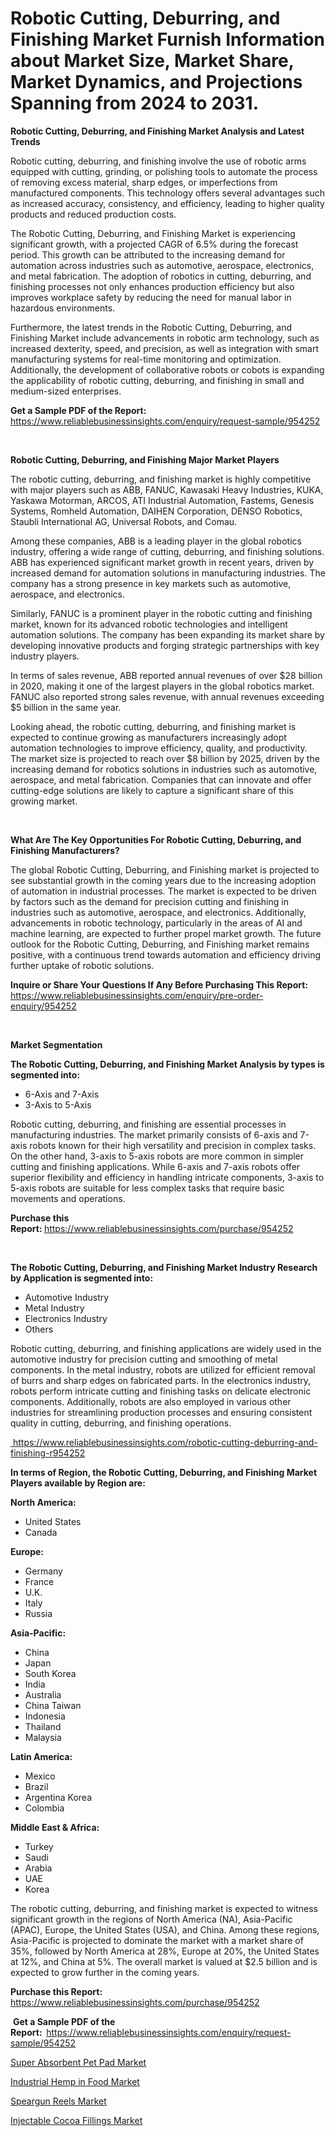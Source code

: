 <p><h1>Robotic Cutting, Deburring, and Finishing Market Furnish Information about Market Size, Market Share, Market Dynamics, and Projections Spanning from 2024 to 2031.</h1></p><p><strong>Robotic Cutting, Deburring, and Finishing Market Analysis and Latest Trends</strong></p>
<p><p>Robotic cutting, deburring, and finishing involve the use of robotic arms equipped with cutting, grinding, or polishing tools to automate the process of removing excess material, sharp edges, or imperfections from manufactured components. This technology offers several advantages such as increased accuracy, consistency, and efficiency, leading to higher quality products and reduced production costs.</p><p>The Robotic Cutting, Deburring, and Finishing Market is experiencing significant growth, with a projected CAGR of 6.5% during the forecast period. This growth can be attributed to the increasing demand for automation across industries such as automotive, aerospace, electronics, and metal fabrication. The adoption of robotics in cutting, deburring, and finishing processes not only enhances production efficiency but also improves workplace safety by reducing the need for manual labor in hazardous environments.</p><p>Furthermore, the latest trends in the Robotic Cutting, Deburring, and Finishing Market include advancements in robotic arm technology, such as increased dexterity, speed, and precision, as well as integration with smart manufacturing systems for real-time monitoring and optimization. Additionally, the development of collaborative robots or cobots is expanding the applicability of robotic cutting, deburring, and finishing in small and medium-sized enterprises.</p></p>
<p><strong>Get a Sample PDF of the Report:&nbsp;</strong> <a href="https://www.reliablebusinessinsights.com/enquiry/request-sample/954252">https://www.reliablebusinessinsights.com/enquiry/request-sample/954252</a></p>
<p>&nbsp;</p>
<p><strong>Robotic Cutting, Deburring, and Finishing Major Market Players</strong></p>
<p><p>The robotic cutting, deburring, and finishing market is highly competitive with major players such as ABB, FANUC, Kawasaki Heavy Industries, KUKA, Yaskawa Motorman, ARCOS, ATI Industrial Automation, Fastems, Genesis Systems, Romheld Automation, DAIHEN Corporation, DENSO Robotics, Staubli International AG, Universal Robots, and Comau. </p><p>Among these companies, ABB is a leading player in the global robotics industry, offering a wide range of cutting, deburring, and finishing solutions. ABB has experienced significant market growth in recent years, driven by increased demand for automation solutions in manufacturing industries. The company has a strong presence in key markets such as automotive, aerospace, and electronics.</p><p>Similarly, FANUC is a prominent player in the robotic cutting and finishing market, known for its advanced robotic technologies and intelligent automation solutions. The company has been expanding its market share by developing innovative products and forging strategic partnerships with key industry players.</p><p>In terms of sales revenue, ABB reported annual revenues of over $28 billion in 2020, making it one of the largest players in the global robotics market. FANUC also reported strong sales revenue, with annual revenues exceeding $5 billion in the same year.</p><p>Looking ahead, the robotic cutting, deburring, and finishing market is expected to continue growing as manufacturers increasingly adopt automation technologies to improve efficiency, quality, and productivity. The market size is projected to reach over $8 billion by 2025, driven by the increasing demand for robotics solutions in industries such as automotive, aerospace, and metal fabrication. Companies that can innovate and offer cutting-edge solutions are likely to capture a significant share of this growing market.</p></p>
<p>&nbsp;</p>
<p><strong>What Are The Key Opportunities For Robotic Cutting, Deburring, and Finishing Manufacturers?</strong></p>
<p><p>The global Robotic Cutting, Deburring, and Finishing market is projected to see substantial growth in the coming years due to the increasing adoption of automation in industrial processes. The market is expected to be driven by factors such as the demand for precision cutting and finishing in industries such as automotive, aerospace, and electronics. Additionally, advancements in robotic technology, particularly in the areas of AI and machine learning, are expected to further propel market growth. The future outlook for the Robotic Cutting, Deburring, and Finishing market remains positive, with a continuous trend towards automation and efficiency driving further uptake of robotic solutions.</p></p>
<p><strong>Inquire or Share Your Questions If Any Before Purchasing This Report:</strong> <a href="https://www.reliablebusinessinsights.com/enquiry/pre-order-enquiry/954252">https://www.reliablebusinessinsights.com/enquiry/pre-order-enquiry/954252</a></p>
<p>&nbsp;</p>
<p><strong>Market Segmentation</strong></p>
<p><strong>The Robotic Cutting, Deburring, and Finishing Market Analysis by types is segmented into:</strong></p>
<p><ul><li>6-Axis and 7-Axis</li><li>3-Axis to 5-Axis</li></ul></p>
<p><p>Robotic cutting, deburring, and finishing are essential processes in manufacturing industries. The market primarily consists of 6-axis and 7-axis robots known for their high versatility and precision in complex tasks. On the other hand, 3-axis to 5-axis robots are more common in simpler cutting and finishing applications. While 6-axis and 7-axis robots offer superior flexibility and efficiency in handling intricate components, 3-axis to 5-axis robots are suitable for less complex tasks that require basic movements and operations.</p></p>
<p><strong>Purchase this Report:&nbsp;</strong><a href="https://www.reliablebusinessinsights.com/purchase/954252">https://www.reliablebusinessinsights.com/purchase/954252</a></p>
<p>&nbsp;</p>
<p><strong>The Robotic Cutting, Deburring, and Finishing Market Industry Research by Application is segmented into:</strong></p>
<p><ul><li>Automotive Industry</li><li>Metal Industry</li><li>Electronics Industry</li><li>Others</li></ul></p>
<p><p>Robotic cutting, deburring, and finishing applications are widely used in the automotive industry for precision cutting and smoothing of metal components. In the metal industry, robots are utilized for efficient removal of burrs and sharp edges on fabricated parts. In the electronics industry, robots perform intricate cutting and finishing tasks on delicate electronic components. Additionally, robots are also employed in various other industries for streamlining production processes and ensuring consistent quality in cutting, deburring, and finishing operations.</p></p>
<p><a href="https://www.reliablebusinessinsights.com/robotic-cutting-deburring-and-finishing-r954252">&nbsp;https://www.reliablebusinessinsights.com/robotic-cutting-deburring-and-finishing-r954252</a></p>
<p><strong>In terms of Region, the Robotic Cutting, Deburring, and Finishing Market Players available by Region are:</strong></p>
<p>
    <p> <strong> North America: </strong>
        <ul>
            <li>United States</li>
            <li>Canada</li>
        </ul>
        </p> 
    <p> <strong> Europe: </strong>
        <ul>
            <li>Germany</li>
            <li>France</li>
            <li>U.K.</li>
            <li>Italy</li>
            <li>Russia</li>
        </ul>
        </p> 
    <p> <strong> Asia-Pacific: </strong>
        <ul>
            <li>China</li>
            <li>Japan</li>
            <li>South Korea</li>
            <li>India</li>
            <li>Australia</li>
            <li>China Taiwan</li>
            <li>Indonesia</li>
            <li>Thailand</li>
            <li>Malaysia</li>
        </ul>
        </p> 
    <p> <strong> Latin America: </strong>
        <ul>
            <li>Mexico</li>
            <li>Brazil</li>
            <li>Argentina Korea</li>
            <li>Colombia</li>
        </ul>
        </p> 
    <p> <strong> Middle East & Africa: </strong>
        <ul>
            <li>Turkey</li>
            <li>Saudi</li>
            <li>Arabia</li>
            <li>UAE</li>
            <li>Korea</li>
        </ul>
    </p>
    </p>
<p><p>The robotic cutting, deburring, and finishing market is expected to witness significant growth in the regions of North America (NA), Asia-Pacific (APAC), Europe, the United States (USA), and China. Among these regions, Asia-Pacific is projected to dominate the market with a market share of 35%, followed by North America at 28%, Europe at 20%, the United States at 12%, and China at 5%. The overall market is valued at $2.5 billion and is expected to grow further in the coming years.</p></p>
<p><strong>Purchase this Report: </strong><a href="https://www.reliablebusinessinsights.com/purchase/954252">https://www.reliablebusinessinsights.com/purchase/954252</a></p>
<p>&nbsp;<strong>Get a Sample PDF of the Report:&nbsp;&nbsp;</strong><a href="https://www.reliablebusinessinsights.com/enquiry/request-sample/954252">https://www.reliablebusinessinsights.com/enquiry/request-sample/954252</a></p>
<p><strong></strong></p>
<p><p><a href="https://medium.com/@chellamarie1961/super-absorbent-pet-pad-market-market-segmentation-geographical-regions-and-market-forcast-till-d1016e25d296">Super Absorbent Pet Pad Market</a></p><p><a href="https://github.com/fernandomillshz/Market-Research-Report-List-1/blob/main/industrial-hemp-in-food-market.md">Industrial Hemp in Food Market</a></p><p><a href="https://medium.com/@stephen.russell7684/speargun-reels-market-trends-a-detailed-study-of-its-market-segmentation-and-analyzing-the-86c24b927c2f">Speargun Reels Market</a></p><p><a href="https://github.com/heatherogden68774/Market-Research-Report-List-1/blob/main/injectable-cocoa-fillings-market.md">Injectable Cocoa Fillings Market</a></p></p>